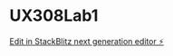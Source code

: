 # UX308Lab1

[Edit in StackBlitz next generation editor ⚡️](https://stackblitz.com/~/github.com/OliviaPavacic/UX308Lab1)